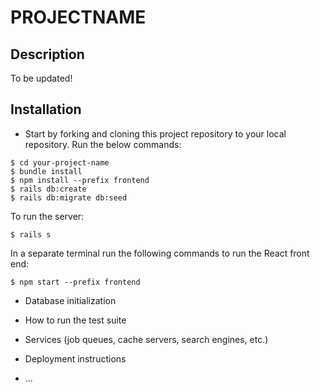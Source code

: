 # PROJECTNAME

## Description
To be updated!

## Installation

- Start by forking and cloning this project repository to your local repository. Run the below commands:

```console
$ cd your-project-name
$ bundle install
$ npm install --prefix frontend
$ rails db:create
$ rails db:migrate db:seed
```

To run the server:
```console
$ rails s
```

In a separate terminal run the following commands to run the React front end:
```console
$ npm start --prefix frontend
```

* Database initialization

* How to run the test suite

* Services (job queues, cache servers, search engines, etc.)

* Deployment instructions

* ...

